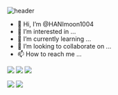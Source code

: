 ![header](https://capsule-render.vercel.app/api?type=cylinder&color=auto&height=300&section=header&text=READ.%20hani&fontSize=90)


- 👋 Hi, I’m @HANImoon1004
- 👀 I’m interested in ...
- 🌱 I’m currently learning ...
- 💞️ I’m looking to collaborate on ...
- 📫 How to reach me ...

<img src="https://img.shields.io/badge/React-61DAFB?style=flat-square&logo=react&logoColor=white"/></a>
<img src="https://img.shields.io/badge/Adobe Photoshop-31A8FF?style=flat-square&logo=adobephotoshop&logoColor=white"/></a>
<img src="https://img.shields.io/badge/StyledComponents&Emotion-DB7093?style=flat-square&logo=StyledComponents&logoColor=white"/></a>

<img src="https://img.shields.io/badge/Notion-black?style=flat-square&logo=notion&logoColor=white"/></a>
<img src="https://img.shields.io/badge/GitHub-181717?style=flat-square&logo=github&logoColor=white"/></a>



<!---
HANImoon1004/HANImoon1004 is a ✨ special ✨ repository because its `README.md` (this file) appears on your GitHub profile.
You can click the Preview link to take a look at your changes.
--->
